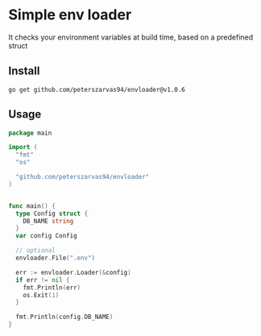 # Simple env loader

It checks your environment variables at build time, based on a predefined struct

## Install

```shell
go get github.com/peterszarvas94/envloader@v1.0.6
```

## Usage

```go
package main

import (
  "fmt"
  "os"

  "github.com/peterszarvas94/envloader"
)


func main() {
  type Config struct {
    DB_NAME string
  }
  var config Config

  // optional
  envloader.File(".env")

  err := envloader.Loader(&config)
  if err != nil {
    fmt.Println(err)
    os.Exit(1)
  }

  fmt.Println(config.DB_NAME)
}
```
